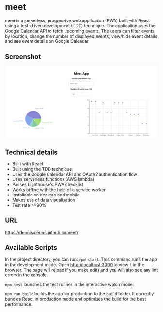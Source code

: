 # meet

meet is a serverless, progressive web application (PWA) built with React using a test-driven development (TDD) technique. The application uses the Google Calendar API to fetch upcoming events. 
The users can filter events by location, change the number of displayed events, view/hide event details and see event details on Google Calendar.

## Screenshot

![Screenshot](https://github.com/DennisPierins/meet/blob/master/public/meet-screenshot.PNG)

## Technical details

* Built with React
* Built using the TDD technique
* Uses the Google Calendar API and OAuth2 authentication flow
* Uses serverless functions (AWS lambda)
* Passes Lighthouse's PWA checklist
* Works offline with the help of a service worker
* Installable on desktop and mobile
* Makes use of data visualization
* Test rate >=90%

## URL

https://dennispierins.github.io/meet/ 

## Available Scripts

In the project directory, you can run: `npm start`. This command runs the app in the development mode.
Open [http://localhost:3000](http://localhost:3000) to view it in the browser.
The page will reload if you make edits and you will also see any lint errors in the console.

`npm test` launches the test runner in the interactive watch mode.

`npm run build` builds the app for production to the `build` folder.
It correctly bundles React in production mode and optimizes the build for the best performance.


